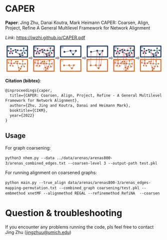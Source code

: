 # CAPER

**Paper**: Jing Zhu, Danai Koutra, Mark Heimann
CAPER: Coarsen, Align, Project, Refine
A General Multilevel Framework for Network Alignment

*Link*:  https://jwzhi.github.io/CAPER.pdf

<p align="center">
<img src="https://raw.githubusercontent.com/GemsLab/CAPER/master/approach.png" width="700"  alt="CAPER overview">
</p>


**Citation (bibtex)**:
```
@inproceedings{caper,
  title={CAPER: Coarsen, Align, Project, Refine - A General Multilevel Framework for Network Alignment},
  author={Zhu, Jing and Koutra, Danai and Heimann Mark},
  booktitle={CIKM},
  year={2022}
}
```
## Usage
For graph coarsening: 

```python3 nhem.py --data ../data/arenas/arenas800-3/arenas_combined_edges.txt --coarsen-level 3 --output-path test.pkl```

For running alignment on coarsened graphs: 

```python main.py --true_align data/arenas/arenas800-3/arenas_edges-mapping-permutation.txt --combined_graph coarsening/test.pkl --embmethod xnetMF --alignmethod REGAL --refinemethod RefiNA  --coarsen```

# Question & troubleshooting

If you encounter any problems running the code, pls feel free to contact Jing Zhu (jingzhuu@umich.edu)